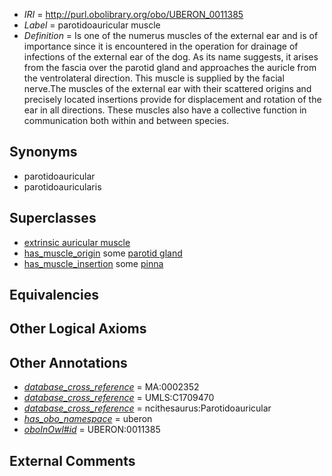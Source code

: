  * *IRI* = http://purl.obolibrary.org/obo/UBERON_0011385
 * *Label* = parotidoauricular muscle
 * *Definition* = Is one of the numerus muscles of the external ear and is of importance since it is encountered in the operation for drainage of infections of the external ear of the dog. As its name suggests, it arises from the fascia over the parotid gland and approaches the auricle from the ventrolateral direction. This muscle is supplied by the facial nerve.The muscles of the external ear with their scattered origins and precisely located insertions provide for displacement and rotation of the ear in all directions. These muscles also have a collective function in communication both within and between species.

## Synonyms

 * parotidoauricular
 * parotidoauricularis

## Superclasses

 * [extrinsic auricular muscle](../../UBERON/83/UBERON_0001583.md)
 * [has_muscle_origin](../../RO/72/RO_0002372.md) some [parotid gland](../../UBERON/31/UBERON_0001831.md)
 * [has_muscle_insertion](../../RO/73/RO_0002373.md) some [pinna](../../UBERON/57/UBERON_0001757.md)

## Equivalencies


## Other Logical Axioms


## Other Annotations

 * *[database_cross_reference](../../ef/oboInOwl#hasDbXref.md)* = MA:0002352
 * *[database_cross_reference](../../ef/oboInOwl#hasDbXref.md)* = UMLS:C1709470
 * *[database_cross_reference](../../ef/oboInOwl#hasDbXref.md)* = ncithesaurus:Parotidoauricular
 * *[has_obo_namespace](../../ce/oboInOwl#hasOBONamespace.md)* = uberon
 * *[oboInOwl#id](../../id/oboInOwl#id.md)* = UBERON:0011385

## External Comments

